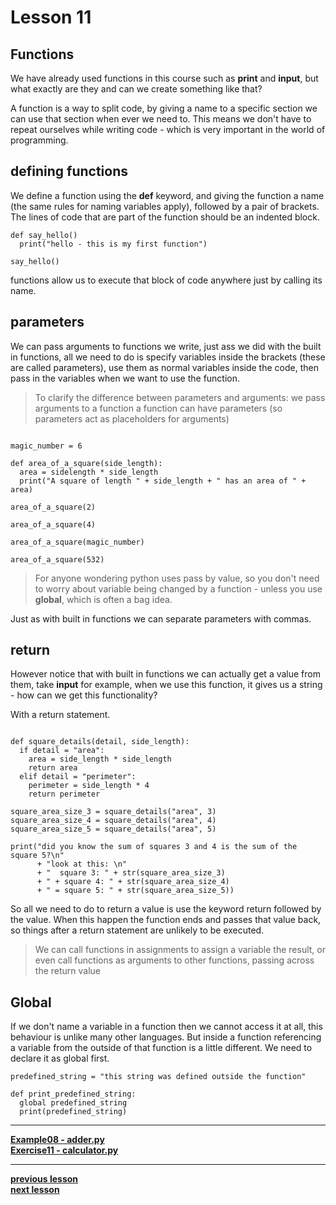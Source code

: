 # Lesson 11

## Functions

We have already used functions in this course such as **print** and **input**,
but what exactly are they and can we create something like that?

A function is a way to split code, by giving a name to a specific section we
can use that section when ever we need to. This means we don't have to repeat
ourselves while writing code - which is very important in the world of
programming.

## defining functions

We define a function using the **def** keyword, and giving the function a name
(the same rules for naming variables apply), followed by a pair of brackets.
The lines of code that are part of the function should be an indented block.
```python3
def say_hello()
  print("hello - this is my first function")

say_hello()
```
functions allow us to execute that block of code anywhere just by calling its
name.

## parameters

We can pass arguments to functions we write, just ass we did with the built in
functions, all we need to do is specify variables inside the brackets (these are
called parameters), use them as normal variables inside the code,
then pass in the variables when we want to use the function.

> To clarify the difference between parameters and arguments:
> we pass arguments to a function
> a function can have parameters
> (so parameters act as placeholders for arguments)
```python3

magic_number = 6

def area_of_a_square(side_length):
  area = sidelength * side_length
  print("A square of length " + side_length + " has an area of " + area)

area_of_a_square(2)

area_of_a_square(4)

area_of_a_square(magic_number)

area_of_a_square(532)
```

> For anyone wondering python uses pass by value, so you don't need to worry
> about variable being changed by a function - unless you use **global**,
> which is often a bag idea.

Just as with built in functions we can separate parameters with commas.

## return

However notice that with built in functions we can actually get a value from
them, take **input** for example, when we use this function, it gives us a
string - how can we get this functionality?

With a return statement.

```python3

def square_details(detail, side_length):
  if detail = "area":
    area = side_length * side_length
    return area
  elif detail = "perimeter":
    perimeter = side_length * 4
    return perimeter

square_area_size_3 = square_details("area", 3)
square_area_size_4 = square_details("area", 4)
square_area_size_5 = square_details("area", 5)

print("did you know the sum of squares 3 and 4 is the sum of the square 5?\n"
      + "look at this: \n"
      + "  square 3: " + str(square_area_size_3)
      + " + square 4: " + str(square_area_size_4)
      + " = square 5: " + str(square_area_size_5))
```
So all we need to do to return a value is use the keyword return followed by the
value.
When this happen the function ends and passes that value back, so things after a
return statement are unlikely to be executed.

> We can call functions in assignments to assign a variable the result, or even
> call functions as arguments to other functions, passing across the return
> value

## Global

If we don't name a variable in a function then we cannot access it at all, this
behaviour is unlike many other languages. But inside a function referencing a
variable from the outside of that function is a little different.
We need to declare it as global first.
```python3
predefined_string = "this string was defined outside the function"

def print_predefined_string:
  global predefined_string
  print(predefined_string)
```

---
**[Example08 - adder.py](../examples/adder.py)**  
**[Exercise11 - calculator.py](../exercises/calculator.py)**  

---
**[previous lesson](./Lesson10.md)**  
**[next lesson](./Lesson12.md)**
